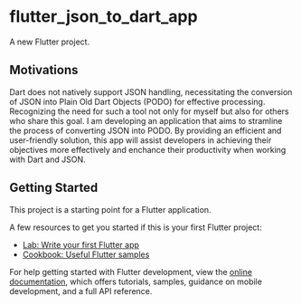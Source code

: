# flutter_json_to_dart_app

A new Flutter project.

## Motivations

Dart does not natively support JSON handling, necessitating the conversion of
JSON into Plain Old Dart Objects (PODO) for effective processing. Recognizing
the need for such a tool not only for myself but also for others who share this
goal. I am developing an application that aims to stramline the process of
converting JSON into PODO. By providing an efficient and user-friendly solution,
this app will assist developers in achieving their objectives more effectively
and enchance their productivity when working with Dart and JSON.

## Getting Started

This project is a starting point for a Flutter application.

A few resources to get you started if this is your first Flutter project:

- [Lab: Write your first Flutter app](https://docs.flutter.dev/get-started/codelab)
- [Cookbook: Useful Flutter samples](https://docs.flutter.dev/cookbook)

For help getting started with Flutter development, view the
[online documentation](https://docs.flutter.dev/), which offers tutorials,
samples, guidance on mobile development, and a full API reference.

